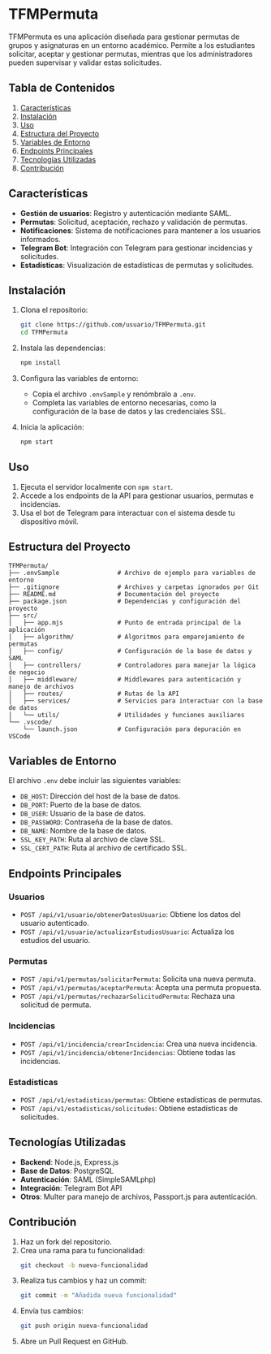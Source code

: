 # TFMPermuta

TFMPermuta es una aplicación diseñada para gestionar permutas de grupos y asignaturas en un entorno académico. Permite a los estudiantes solicitar, aceptar y gestionar permutas, mientras que los administradores pueden supervisar y validar estas solicitudes.

## Tabla de Contenidos

1. [Características](#características)
2. [Instalación](#instalación)
3. [Uso](#uso)
4. [Estructura del Proyecto](#estructura-del-proyecto)
5. [Variables de Entorno](#variables-de-entorno)
6. [Endpoints Principales](#endpoints-principales)
7. [Tecnologías Utilizadas](#tecnologías-utilizadas)
8. [Contribución](#contribución)

## Características

- **Gestión de usuarios**: Registro y autenticación mediante SAML.
- **Permutas**: Solicitud, aceptación, rechazo y validación de permutas.
- **Notificaciones**: Sistema de notificaciones para mantener a los usuarios informados.
- **Telegram Bot**: Integración con Telegram para gestionar incidencias y solicitudes.
- **Estadísticas**: Visualización de estadísticas de permutas y solicitudes.

## Instalación

1. Clona el repositorio:
   ```bash
   git clone https://github.com/usuario/TFMPermuta.git
   cd TFMPermuta
   ```

2. Instala las dependencias:
   ```bash
   npm install
   ```

3. Configura las variables de entorno:
   - Copia el archivo `.envSample` y renómbralo a `.env`.
   - Completa las variables de entorno necesarias, como la configuración de la base de datos y las credenciales SSL.

4. Inicia la aplicación:
   ```bash
   npm start
   ```

## Uso

1. Ejecuta el servidor localmente con `npm start`.
2. Accede a los endpoints de la API para gestionar usuarios, permutas e incidencias.
3. Usa el bot de Telegram para interactuar con el sistema desde tu dispositivo móvil.

## Estructura del Proyecto

```
TFMPermuta/
├── .envSample                # Archivo de ejemplo para variables de entorno
├── .gitignore                # Archivos y carpetas ignorados por Git
├── README.md                 # Documentación del proyecto
├── package.json              # Dependencias y configuración del proyecto
├── src/
│   ├── app.mjs               # Punto de entrada principal de la aplicación
│   ├── algorithm/            # Algoritmos para emparejamiento de permutas
│   ├── config/               # Configuración de la base de datos y SAML
│   ├── controllers/          # Controladores para manejar la lógica de negocio
│   ├── middleware/           # Middlewares para autenticación y manejo de archivos
│   ├── routes/               # Rutas de la API
│   ├── services/             # Servicios para interactuar con la base de datos
│   └── utils/                # Utilidades y funciones auxiliares
└── .vscode/
    └── launch.json           # Configuración para depuración en VSCode
```

## Variables de Entorno

El archivo `.env` debe incluir las siguientes variables:

- `DB_HOST`: Dirección del host de la base de datos.
- `DB_PORT`: Puerto de la base de datos.
- `DB_USER`: Usuario de la base de datos.
- `DB_PASSWORD`: Contraseña de la base de datos.
- `DB_NAME`: Nombre de la base de datos.
- `SSL_KEY_PATH`: Ruta al archivo de clave SSL.
- `SSL_CERT_PATH`: Ruta al archivo de certificado SSL.

## Endpoints Principales

### Usuarios
- `POST /api/v1/usuario/obtenerDatosUsuario`: Obtiene los datos del usuario autenticado.
- `POST /api/v1/usuario/actualizarEstudiosUsuario`: Actualiza los estudios del usuario.

### Permutas
- `POST /api/v1/permutas/solicitarPermuta`: Solicita una nueva permuta.
- `POST /api/v1/permutas/aceptarPermuta`: Acepta una permuta propuesta.
- `POST /api/v1/permutas/rechazarSolicitudPermuta`: Rechaza una solicitud de permuta.

### Incidencias
- `POST /api/v1/incidencia/crearIncidencia`: Crea una nueva incidencia.
- `POST /api/v1/incidencia/obtenerIncidencias`: Obtiene todas las incidencias.

### Estadísticas
- `POST /api/v1/estadisticas/permutas`: Obtiene estadísticas de permutas.
- `POST /api/v1/estadisticas/solicitudes`: Obtiene estadísticas de solicitudes.

## Tecnologías Utilizadas

- **Backend**: Node.js, Express.js
- **Base de Datos**: PostgreSQL
- **Autenticación**: SAML (SimpleSAMLphp)
- **Integración**: Telegram Bot API
- **Otros**: Multer para manejo de archivos, Passport.js para autenticación.

## Contribución

1. Haz un fork del repositorio.
2. Crea una rama para tu funcionalidad:
   ```bash
   git checkout -b nueva-funcionalidad
   ```
3. Realiza tus cambios y haz un commit:
   ```bash
   git commit -m "Añadida nueva funcionalidad"
   ```
4. Envía tus cambios:
   ```bash
   git push origin nueva-funcionalidad
   ```
5. Abre un Pull Request en GitHub.
